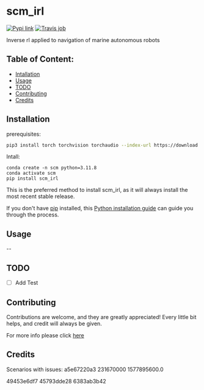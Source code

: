 # scm_irl


[![Pypi link](https://img.shields.io/pypi/v/scm_irl.svg)](https://pypi.python.org/pypi/scm_irl)
[![Travis job](https://img.shields.io/travis/esquivelrs/scm_irl.svg)](https://travis-ci.org/esquivelrs/scm_irl)




Inverse rl applied to navigation of marine autonomous robots

## Table of Content:

- [Intallation](#installation)
- [Usage](#usage)
- [TODO](#todo)
- [Contributing](#contributing)
- [Credits](#credits)

## Installation

prerequisites:
```bash
pip3 install torch torchvision torchaudio --index-url https://download.pytorch.org/whl/cu118
```

Intall:

```batch
conda create -n scm python=3.11.8
conda activate scm
pip install scm_irl
```

This is the preferred method to install scm_irl, as it will always
install the most recent stable release.

If you don't have [pip](https://pip.pypa.io) installed, this 
[Python installation guide](http://docs.python-guide.org/en/latest/starting/installation/) 
can guide you through the process.

## Usage

--


## TODO

- [ ] Add Test


## Contributing

Contributions are welcome, and they are greatly appreciated! Every
little bit helps, and credit will always be given.

For more info please click [here](./CONTRIBUTING.md)


## Credits



Scenarios with issues:
a5e67220a3
231670000
1577895600.0


49453e6df7
45793dde28
6383ab3b42